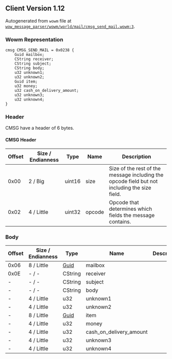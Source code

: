 ## Client Version 1.12

Autogenerated from `wowm` file at [`wow_message_parser/wowm/world/mail/cmsg_send_mail.wowm:3`](https://github.com/gtker/wow_messages/tree/main/wow_message_parser/wowm/world/mail/cmsg_send_mail.wowm#L3).

### Wowm Representation
```rust,ignore
cmsg CMSG_SEND_MAIL = 0x0238 {
    Guid mailbox;
    CString receiver;
    CString subject;
    CString body;
    u32 unknown1;
    u32 unknown2;
    Guid item;
    u32 money;
    u32 cash_on_delivery_amount;
    u32 unknown3;
    u32 unknown4;
}
```
### Header
CMSG have a header of 6 bytes.

#### CMSG Header
| Offset | Size / Endianness | Type   | Name   | Description |
| ------ | ----------------- | ------ | ------ | ----------- |
| 0x00   | 2 / Big           | uint16 | size   | Size of the rest of the message including the opcode field but not including the size field.|
| 0x02   | 4 / Little        | uint32 | opcode | Opcode that determines which fields the message contains.|
### Body
| Offset | Size / Endianness | Type | Name | Description |
| ------ | ----------------- | ---- | ---- | ----------- |
| 0x06 | 8 / Little | [Guid](../spec/packed-guid.md) | mailbox |  |
| 0x0E | - / - | CString | receiver |  |
| - | - / - | CString | subject |  |
| - | - / - | CString | body |  |
| - | 4 / Little | u32 | unknown1 |  |
| - | 4 / Little | u32 | unknown2 |  |
| - | 8 / Little | [Guid](../spec/packed-guid.md) | item |  |
| - | 4 / Little | u32 | money |  |
| - | 4 / Little | u32 | cash_on_delivery_amount |  |
| - | 4 / Little | u32 | unknown3 |  |
| - | 4 / Little | u32 | unknown4 |  |
